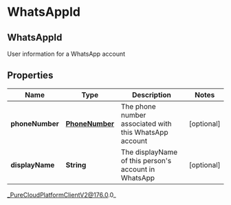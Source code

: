 # WhatsAppId

## WhatsAppId
User information for a WhatsApp account

## Properties

|Name | Type | Description | Notes|
|------------ | ------------- | ------------- | -------------|
| **phoneNumber** | [**PhoneNumber**](PhoneNumber) | The phone number associated with this WhatsApp account | [optional] |
| **displayName** | **String** | The displayName of this person&#39;s account in WhatsApp | [optional] |



_PureCloudPlatformClientV2@176.0.0_
